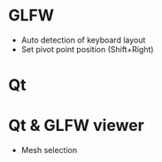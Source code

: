 # GLFW
- Auto detection of keyboard layout
- Set pivot point position (Shift+Right) 

# Qt 

# Qt & GLFW viewer 
- Mesh selection 


